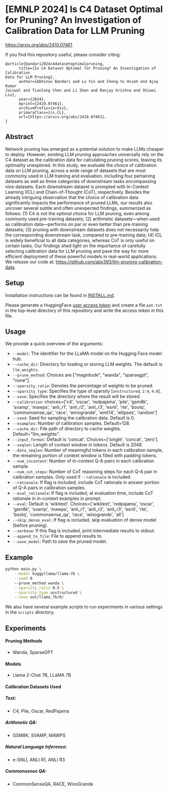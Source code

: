 # [EMNLP 2024] Is C4 Dataset Optimal for Pruning? An Investigation of Calibration Data for LLM Pruning
https://arxiv.org/abs/2410.07461

If you find this repository useful, please consider citing:
```
@article{bandari2024c4datasetoptimalpruning,
      title={Is C4 Dataset Optimal for Pruning? An Investigation of Calibration
Data for LLM Pruning}, 
      author={Abhinav Bandari and Lu Yin and Cheng-Yu Hsieh and Ajay Kumar
Jaiswal and Tianlong Chen and Li Shen and Ranjay Krishna and Shiwei Liu},
      year={2024},
      eprint={2410.07461},
      archivePrefix={arXiv},
      primaryClass={cs.CL},
      url={https://arxiv.org/abs/2410.07461}, 
}
```

## Abstract
Network pruning has emerged as a potential solution to make LLMs cheaper to
deploy. However, existing LLM pruning approaches universally rely on the C4
dataset as the calibration data for calculating pruning scores, leaving its
optimality unexplored. In this study, we evaluate the choice of calibration
data on LLM pruning, across a wide range of datasets that are most commonly
used in LLM training and evaluation, including four pertaining datasets as well
as three categories of downstream tasks encompassing nine datasets. Each
downstream dataset is prompted with In-Context Learning (ICL) and
Chain-of-Thought (CoT), respectively. Besides the already intriguing
observation that the choice of calibration data significantly impacts the
performance of pruned LLMs, our results also uncover several subtle and often
unexpected findings, summarized as follows: (1) C4 is not the optimal choice
for LLM pruning, even among commonly used pre-training datasets; (2) arithmetic
datasets—when used as calibration data—performs on par or even better than
pre-training datasets; (3) pruning with downstream datasets does not
necessarily help the corresponding downstream task, compared to pre-training
data; (4) ICL is widely beneficial to all data categories, whereas CoT is only
useful on certain tasks. Our findings shed light on the importance of carefully
selecting calibration data for LLM pruning and pave the way for more efficient
deployment of these powerful models in real-world applications. We release our
code at: https://github.com/abx393/llm-pruning-calibration-data.

## Setup
Installation instructions can be found in [INSTALL.md](INSTALL.md).

Please generate a HuggingFace [user access token](https://huggingface.co/docs/hub/security-tokens)
and create a file `pat.txt` in the top-level directory of this repository and write the access token
in this file.

## Usage
We provide a quick overview of the arguments:  
- `--model`: The identifier for the LLaMA model on the Hugging Face model hub.
- `--cache_dir`: Directory for loading or storing LLM weights. The default is `llm_weights`.
- `--prune_method`: Choices are ["magnitude", "wanda", "sparsegpt", "none"].
- `--sparsity_ratio`: Denotes the percentage of weights to be pruned.
- `--sparsity_type`: Specifies the type of sparsity [`unstructured`, `2:4`, `4:8`].
- `--save`: Specifies the directory where the result will be stored
- `--calibration`: choices=['c4', 'oscar', 'redpajama', 'pile', 'gsm8k', 'svamp', 'mawps', 'anli_r1', 'anli_r2', 'anli_r3', 'esnli', 'rte', 'boolq', 'commonsense_qa', 'race', 'winogrande', 'wmt14', 'ellipses', 'random']
- `--seed`: Seed for sampling the calibration data. Default is 0.
- `--nsamples`: Number of calibration samples. Default=128.
- `--cache_dir`: File path of directory to cache weights.
  Default="llm_weights".
- `--input_format`: Default is 'concat'. Choices=['single', 'concat', 'zero'].
- `--seqlen`: Length of context window in tokens. Default is 2048.
- `--data_seqlen`: Number of meaningful tokens in each calibration sample, the
  remaining portion of context window is filled with padding tokens.
- `--num_incontext`: Number of in-context Q-A pairs in each calibration sample.
- `--num_cot_steps`: Number of CoT reasoning steps for each Q-A pair in
  calibration samples. Only used if `--rationale` is included.
- `--rationale`: If flag is included, include CoT rationale in answer portion
  of Q-A pairs in calibration samples.
- `--eval_rationale`: If flag is included, at evaluation time, include CoT
  rationale in in-context examples in prompt.
- `--eval`: Default is 'wikitext'. Choices=['wikitext', 'redpajama', 'oscar', 'gsm8k', 'svamp', 'mawps', 'anli_r1', 'anli_r2', 'anli_r3', 'esnli', 'rte', 'boolq',
                'commonsense_qa', 'race', 'winogrande', 'all']
- `--skip_dense_eval`: If flag is included, skip evaluation of dense model
  (before pruning).
- `--verbose`: If this flag is included, print intermediate results to stdout.
- `--append_to_file`: File to append results to.
- `--save_model`: Path to save the pruned model.

## Example
```sh
python main.py \
    --model huggyllama/llama-7b \
    --seed 0
    --prune_method wanda \
    --sparsity_ratio 0.5 \
    --sparsity_type unstructured \
    --save out/llama_7b/0/ 
```

We also have several example scripts to run experiments in various settings in the
`scripts` directory.

## Experiments
#### Pruning Methods
* Wanda, SparseGPT
#### Models
* Llama 2-Chat 7B, LLaMA 7B

#### Calibration Datasets Used
##### Text:
* C4, Pile, Oscar, RedPajama
##### Arithmetic QA:
* GSM8K, SVAMP, MAWPS
##### Natural Language Inference:
* e-SNLI, ANLI R1, ANLI R3
##### Commonsense QA:
* CommonSenseQA, RACE, WinoGrande


